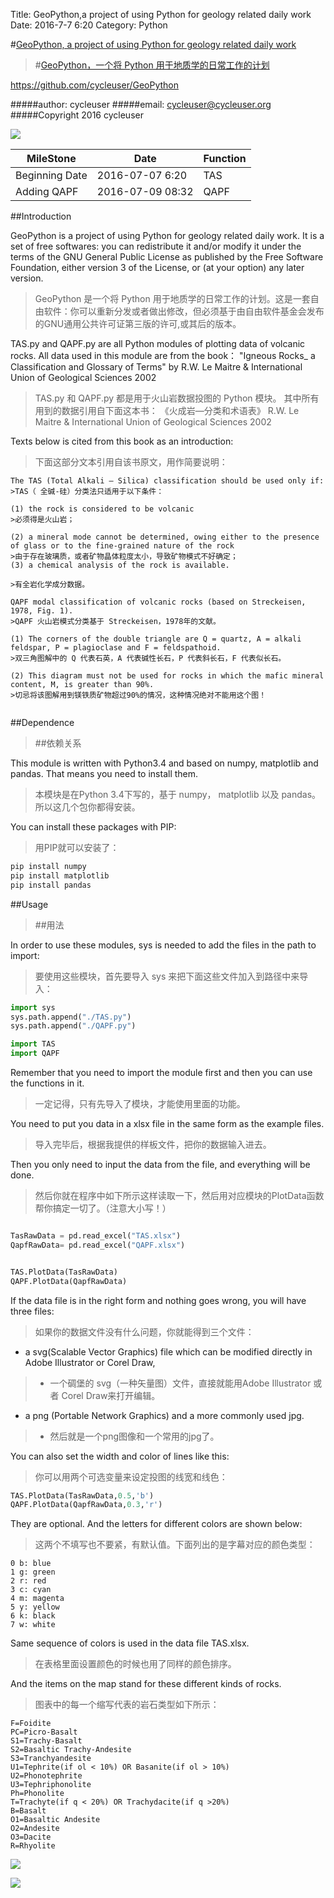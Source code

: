 Title: GeoPython,a project of using Python for geology related daily work
Date: 2016-7-7 6:20
Category: Python


#[GeoPython, a project of using Python for geology related daily work](https://github.com/cycleuser/GeoPython)
>#[GeoPython，一个将 Python 用于地质学的日常工作的计划](https://github.com/cycleuser/GeoPython)


https://github.com/cycleuser/GeoPython


#####author: cycleuser
#####email: cycleuser@cycleuser.org
#####Copyright 2016 cycleuser


![](https://raw.githubusercontent.com/cycleuser/GeoPython/master/QQgroup.png)

|MileStone|Date|Function|
|--|--|--|
|Beginning Date|2016-07-07 6:20|TAS|
|Adding QAPF|2016-07-09 08:32|QAPF|


##Introduction



GeoPython is a project of using Python for geology related daily work. It is a set of free softwares: you can redistribute it and/or modify it under the terms of the GNU General Public License as published by the Free Software Foundation, either version 3 of the License, or (at your option) any later version.
>GeoPython 是一个将 Python 用于地质学的日常工作的计划。这是一套自由软件：你可以重新分发或者做出修改，但必须基于由自由软件基金会发布的GNU通用公共许可证第三版的许可,或其后的版本。



TAS.py and QAPF.py are all Python modules of plotting data of volcanic rocks.
All data used in this module are from the book：
"Igneous Rocks_ a Classification and Glossary of Terms"
 by  R.W. Le Maitre & International Union of Geological Sciences 2002
>TAS.py 和 QAPF.py 都是用于火山岩数据投图的 Python 模块。
>其中所有用到的数据引用自下面这本书：
>《火成岩—分类和术语表》
>R.W. Le Maitre & International Union of Geological Sciences 2002


Texts below is cited from this book as an introduction:
>下面这部分文本引用自该书原文，用作简要说明：

```language
The TAS (Total Alkali – Silica) classification should be used only if:
>TAS（ 全碱-硅）分类法只适用于以下条件：

(1) the rock is considered to be volcanic
>必须得是火山岩；

(2) a mineral mode cannot be determined, owing either to the presence of glass or to the fine-grained nature of the rock
>由于存在玻璃质，或者矿物晶体粒度太小，导致矿物模式不好确定；
(3) a chemical analysis of the rock is available.

>有全岩化学成分数据。

QAPF modal classification of volcanic rocks (based on Streckeisen, 1978, Fig. 1).
>QAPF 火山岩模式分类基于 Streckeisen，1978年的文献。

(1) The corners of the double triangle are Q = quartz, A = alkali feldspar, P = plagioclase and F = feldspathoid.
>双三角图解中的 Q 代表石英，A 代表碱性长石，P 代表斜长石，F 代表似长石。

(2) This diagram must not be used for rocks in which the mafic mineral content, M, is greater than 90%.
>切忌将该图解用到镁铁质矿物超过90%的情况，这种情况绝对不能用这个图！


```


##Dependence
>##依赖关系

This module is written with Python3.4 and based on numpy, matplotlib and pandas. That means you need to install them.
>本模块是在Python 3.4下写的，基于 numpy， matplotlib 以及 pandas。所以这几个包你都得安装。

You can install these packages with PIP:
>用PIP就可以安装了：

```Python
pip install numpy
pip install matplotlib
pip install pandas
```

##Usage
>##用法

In order to use these modules, sys is needed to add the files in the path to import:
>要使用这些模块，首先要导入 sys 来把下面这些文件加入到路径中来导入：


```Python
import sys
sys.path.append("./TAS.py")
sys.path.append("./QAPF.py")

import TAS
import QAPF
```

Remember that you need to import the module first and then you can use the functions in it.
>一定记得，只有先导入了模块，才能使用里面的功能。

You need to put you data in a xlsx file in the same form as the example files.
>导入完毕后，根据我提供的样板文件，把你的数据输入进去。

Then you only need to input the data from the file, and everything will be done.
>然后你就在程序中如下所示这样读取一下，然后用对应模块的PlotData函数帮你搞定一切了。（注意大小写！）

```Python

TasRawData = pd.read_excel("TAS.xlsx")
QapfRawData= pd.read_excel("QAPF.xlsx")


TAS.PlotData(TasRawData)
QAPF.PlotData(QapfRawData)
```

If the data file is in the right form and nothing goes wrong, you will have three files:
>如果你的数据文件没有什么问题，你就能得到三个文件：

* a svg(Scalable Vector Graphics) file which can be modified directly in Adobe Illustrator or Corel Draw,
>* 一个碉堡的 svg（一种矢量图）文件，直接就能用Adobe Illustrator 或者 Corel Draw来打开编辑。


* a png (Portable Network Graphics) and a more commonly used jpg.
>* 然后就是一个png图像和一个常用的jpg了。

You can also set the width and color of lines like this:
>你可以用两个可选变量来设定投图的线宽和线色：

```Python
TAS.PlotData(TasRawData,0.5,'b')
QAPF.PlotData(QapfRawData,0.3,'r')
```

They are optional. And the letters for different colors are shown below:
>这两个不填写也不要紧，有默认值。下面列出的是字幕对应的颜色类型：

```language
0 b: blue
1 g: green
2 r: red
3 c: cyan
4 m: magenta
5 y: yellow
6 k: black
7 w: white
```
Same sequence of colors is used in the data file TAS.xlsx.
>在表格里面设置颜色的时候也用了同样的颜色排序。

And the items on the map stand for these different kinds of rocks.
>图表中的每一个缩写代表的岩石类型如下所示：

```language
F=Foidite
PC=Picro-Basalt
S1=Trachy-Basalt
S2=Basaltic Trachy-Andesite
S3=Tranchyandesite
U1=Tephrite(if ol < 10%) OR Basanite(if ol > 10%)
U2=Phonotephrite
U3=Tephriphonolite
Ph=Phonolite
T=Trachyte(if q < 20%) OR Trachydacite(if q >20%)
B=Basalt
O1=Basaltic Andesite
O2=Andesite
O3=Dacite
R=Rhyolite
```




![](https://raw.githubusercontent.com/cycleuser/GeoPython/master/Result-TAS-Plot.png)

![](https://raw.githubusercontent.com/cycleuser/GeoPython/master/Result-QAPF-Plot.jpg)